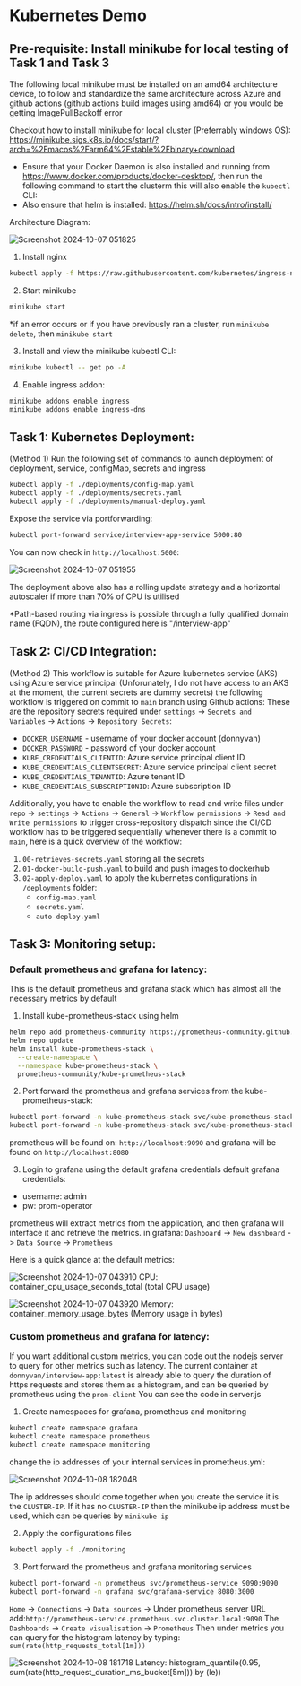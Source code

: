 # Kubernetes Demo
## Pre-requisite: Install minikube for local testing of Task 1 and Task 3
The following local minikube must be installed on an amd64 architecture device, to follow and standardize the same architecture across Azure and github actions (github actions build images using amd64) or you would be getting ImagePullBackoff error

Checkout how to install minikube for local cluster (Preferrably windows OS):
https://minikube.sigs.k8s.io/docs/start/?arch=%2Fmacos%2Farm64%2Fstable%2Fbinary+download

* Ensure that your Docker Daemon is also installed and running from https://www.docker.com/products/docker-desktop/, then run the following command to start the clusterm this will also enable the `kubectl` CLI:
* Also ensure that helm is installed: https://helm.sh/docs/intro/install/

Architecture Diagram:

![Screenshot 2024-10-07 051825](https://github.com/user-attachments/assets/70c7c56d-736a-401c-a61b-5530ededf232)

1. Install nginx
```bash
kubectl apply -f https://raw.githubusercontent.com/kubernetes/ingress-nginx/main/deploy/static/provider/cloud/deploy.yaml
```
2. Start minikube
```bash
minikube start
```
*if an error occurs or if you have previously ran a cluster, run `minikube delete`, then `minikube start` 

3. Install and view the minikube kubectl CLI:
```bash
minikube kubectl -- get po -A
```
4. Enable ingress addon:
```bash
minikube addons enable ingress
minikube addons enable ingress-dns
```

## Task 1: Kubernetes Deployment:
(Method 1) Run the following set of commands to launch deployment of deployment, service, configMap, secrets and ingress
``` bash
kubectl apply -f ./deployments/config-map.yaml
kubectl apply -f ./deployments/secrets.yaml
kubectl apply -f ./deployments/manual-deploy.yaml
```
Expose the service via portforwarding:
```bash
kubectl port-forward service/interview-app-service 5000:80
```
You can now check in `http://localhost:5000`:

![Screenshot 2024-10-07 051955](https://github.com/user-attachments/assets/b621bfbd-fdd7-419f-9d79-d6d051c703bc)

The deployment above also has a rolling update strategy and a horizontal autoscaler if more than 70% of CPU is utilised

*Path-based routing via ingress is possible through a fully qualified domain name (FQDN), the route configured here is "/interview-app"

## Task 2: CI/CD Integration:
(Method 2) This workflow is suitable for Azure kubernetes service (AKS) using Azure service principal (Unforunately, I do not have access to an AKS at the moment, the current secrets are dummy secrets)
the following workflow is triggered on commit to `main` branch using Github actions:
These are the repository secrets required under `settings` -> `Secrets and Variables` -> `Actions` -> `Repository Secrets`:
- `DOCKER_USERNAME` - username of your docker account (donnyvan)
- `DOCKER_PASSWORD` - password of your docker account
- `KUBE_CREDENTIALS_CLIENTID`: Azure service principal client ID
- `KUBE_CREDENTIALS_CLIENTSECRET`: Azure service principal client secret
- `KUBE_CREDENTIALS_TENANTID`: Azure tenant ID
- `KUBE_CREDENTIALS_SUBSCRIPTIONID`: Azure subscription ID

Additionally, you have to enable the workflow to read and write files under `repo` -> `settings` -> `Actions` -> `General` -> `Workflow permissions` -> `Read and Write permissions` to trigger cross-repository dispatch since the CI/CD workflow has to be triggered sequentially whenever there is a commit to `main`, here is a quick overview of the workflow:
1. `00-retrieves-secrets.yaml` storing all the secrets
2. `01-docker-build-push.yaml` to build and push images to dockerhub 
3. `02-apply-deploy.yaml` to apply the kubernetes configurations in `/deployments` folder:
    - `config-map.yaml`
    - `secrets.yaml`
    - `auto-deploy.yaml`

## Task 3: Monitoring setup:
### Default prometheus and grafana for latency:
This is the default prometheus and grafana stack which has almost all the necessary metrics by default

1. Install kube-prometheus-stack using helm
```bash
helm repo add prometheus-community https://prometheus-community.github.io/helm-charts
helm repo update
helm install kube-prometheus-stack \
  --create-namespace \
  --namespace kube-prometheus-stack \
  prometheus-community/kube-prometheus-stack
```
2. Port forward the prometheus and grafana services from the kube-prometheus-stack:
```bash
kubectl port-forward -n kube-prometheus-stack svc/kube-prometheus-stack-prometheus 9090:9090
kubectl port-forward -n kube-prometheus-stack svc/kube-prometheus-stack-grafana 8080:80
```
prometheus will be found on: `http://localhost:9090` and grafana will be found on `http://localhost:8080`

3. Login to grafana using the default grafana credentials
default grafana credentials:
- username: admin
- pw: prom-operator

prometheus will extract metrics from the application, and then grafana will interface it and retrieve the metrics.
in grafana:
`Dashboard` -> `New dashboard` -> `Data Source` -> `Prometheus`

Here is a quick glance at the default metrics:

![Screenshot 2024-10-07 043910](https://github.com/user-attachments/assets/c9d5ef69-9621-4698-9a91-547c4ef0bd4b)
CPU: container_cpu_usage_seconds_total (total CPU usage)

![Screenshot 2024-10-07 043920](https://github.com/user-attachments/assets/26ca36fc-539a-4f84-b9e8-630e5414eef9)
Memory: container_memory_usage_bytes (Memory usage in bytes)

### Custom prometheus and grafana for latency:

If you want additional custom metrics, you can code out the nodejs server to query for other metrics such as latency. 
The current container at `donnyvan/interview-app:latest` is already able to query the duration of https requests and stores them as a histogram, and can be queried by prometheus using the `prom-client`
You can see the code in server.js

1. Create namespaces for grafana, prometheus and monitoring
```bash
kubectl create namespace grafana
kubectl create namespace prometheus
kubectl create namespace monitoring
```
change the ip addresses of your internal services in prometheus.yml:

![Screenshot 2024-10-08 182048](https://github.com/user-attachments/assets/69792d54-0e89-43f2-b51e-96905eb38c84)

The ip addresses should come together when you create the service it is the `CLUSTER-IP`. If it has no `CLUSTER-IP` then the minikube ip address must be used, which can be queries by `minikube ip`

2. Apply the configurations files
```bash
kubectl apply -f ./monitoring
```
3. Port forward the prometheus and grafana monitoring services
```bash
kubectl port-forward -n prometheus svc/prometheus-service 9090:9090
kubectl port-forward -n grafana svc/grafana-service 8080:3000
```

`Home` -> `Connections` -> `Data sources` -> Under prometheus server URL add:`http://prometheus-service.prometheus.svc.cluster.local:9090`
The `Dashboards` -> `Create visualisation` -> `Prometheus` 
Then under metrics you can query for the histogram latency by typing:
`sum(rate(http_requests_total[1m]))`

![Screenshot 2024-10-08 181718](https://github.com/user-attachments/assets/61f7b8bb-686f-40d6-815a-905a9a51447a)
Latency: histogram_quantile(0.95, sum(rate(http_request_duration_ms_bucket[5m])) by (le))

